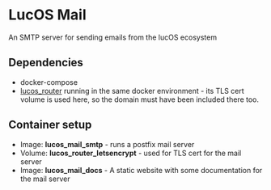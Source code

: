 # LucOS Mail
An SMTP server for sending emails from the lucOS ecosystem

## Dependencies
* docker-compose
* [lucos_router](https://github.com/lucas42/lucos_router) running in the same docker environment - its TLS cert volume is used here, so the domain must have been included there too.

## Container setup

* Image: **lucos_mail_smtp** - runs a postfix mail server
* Volume: **lucos_router_letsencrypt** - used for TLS cert for the mail server
* Image: **lucos_mail_docs** - A static website with some documentation for the mail server